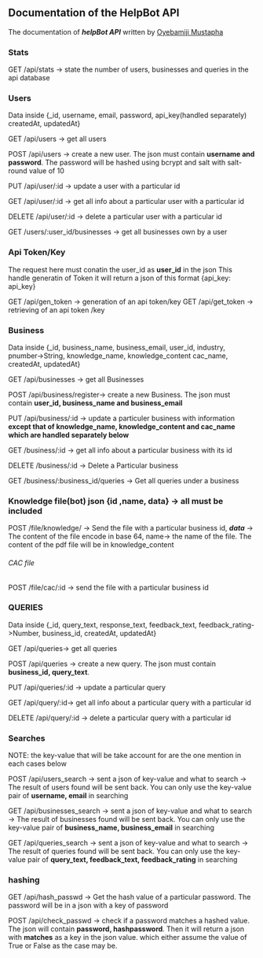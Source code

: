 ## Documentation of the HelpBot API

The documentation of ***helpBot API*** written by [Oyebamiji Mustapha](https://twitter.com/musoye1)


### Stats

GET /api/stats -> state the number of users, businesses and queries in the api database


### Users

Data inside {_id, username, email, password, api_key(handled separately) createdAt, updatedAt}

GET /api/users -> get all users

POST /api/users -> create a new user.
The json must contain **username and password**. The password will be hashed using bcrypt and salt with salt-round value of 10

PUT /api/user/:id -> update a user with a particular id

GET /api/user/:id -> get all info about a particular user with a particular id

DELETE /api/user/:id -> delete a particular user with a particular id

GET /users/:user_id/businesses -> get all businesses own by a user

### Api Token/Key
The request here must conatin the user_id as **user_id** in the json
This handle generatin of Token it will return a json of this format {api_key: api_key}

GET /api/gen_token -> generation of an api token/key
GET /api/get_token -> retrieving of an api token /key


### Business
Data inside {_id, business_name, business_email, user_id, industry,  pnumber->String, knowledge_name, knowledge_content cac_name, createdAt, updatedAt}

GET /api/businesses -> get all Businesses

POST /api/business/register-> create a new Business.
The json must contain **user_id, business_name and business_email**

PUT /api/business/:id -> update a particuler business with information **except that of  knowledge_name, knowledge_content and cac_name which are handled separately below**

GET /business/:id -> get all info about a particular business with its id

DELETE /business/:id -> Delete a Particular business

GET /business/:business_id/queries -> Get all queries under a business

### Knowledge file(bot) json {id ,name, data} -> all must be included
POST /file/knowledge/ -> Send the file with a particular business id, ***data*** -> The content of the file encode in base 64, name-> the name of the file.
The content of the pdf file will be in knowledge_content

###### CAC file
POST /file/cac/:id -> send the file with a particular business id

### QUERIES

Data inside {_id, query_text, response_text, feedback_text, feedback_rating->Number, business_id, createdAt, updatedAt}

GET /api/queries-> get all queries

POST /api/queries -> create a new query.
The json must contain **business_id, query_text**.

PUT /api/queries/:id -> update a particular query

GET /api/query/:id-> get all info about a particular query with a particular id

DELETE /api/query/:id -> delete a particular query with a particular id

### Searches
NOTE: the key-value that will be take account for are the one mention in each cases below

POST /api/users_search -> sent a json of key-value and what to search
-> The result of users found will be sent back.
You can only use the  key-value pair of  **username, email** in searching

GET /api/businesses_search -> sent a json of key-value and what to search
-> The result of businesses found will be sent back.
You can only use the  key-value pair of  **business_name, business_email** in searching

GET /api/queries_search -> sent a json of key-value and what to search
-> The result of queries found will be sent back.
You can only use the  key-value pair of  **query_text, feedback_text, feedback_rating** in searching

### hashing

GET /api/hash_passwd -> Get the hash value of a particular password. The password will be in a json with a key  of password

POST /api/check_passwd -> check if a password matches a hashed value. The json will contain **password, hashpassword**. Then it will return a json with **matches** as a key in the json value. which either assume the value of True or False as the case may be.





